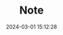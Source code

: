 ---
title: Note
date: '2024-03-01 15:12:28'
last_modified_at: '2024-03-01 15:12:32'
tags: 
  - 'Notes'
sitemap: false
robots: 'noindex,follow'
likeof: 'https://alexsirac.com/webmentions-make-me-sad/'
likeofuser: '@alex'
likeoftitle: 'webmentions make me sad'
---